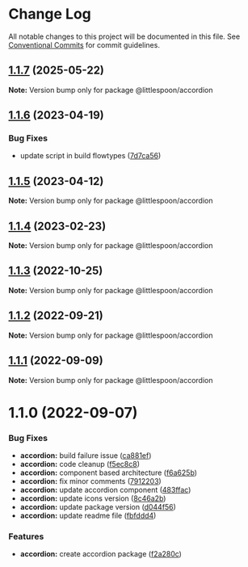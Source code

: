 # Change Log

All notable changes to this project will be documented in this file.
See [Conventional Commits](https://conventionalcommits.org) for commit guidelines.

## [1.1.7](https://github.com/little-spoon-dev/design-system/compare/@littlespoon/accordion@1.1.6...@littlespoon/accordion@1.1.7) (2025-05-22)

**Note:** Version bump only for package @littlespoon/accordion

## [1.1.6](https://github.com/little-spoon-dev/design-system/compare/@littlespoon/accordion@1.1.5...@littlespoon/accordion@1.1.6) (2023-04-19)

### Bug Fixes

- update script in build flowtypes ([7d7ca56](https://github.com/little-spoon-dev/design-system/commit/7d7ca56155fd445a52d834ab95829cfccb2aca59))

## [1.1.5](https://github.com/little-spoon-dev/design-system/compare/@littlespoon/accordion@1.1.4...@littlespoon/accordion@1.1.5) (2023-04-12)

**Note:** Version bump only for package @littlespoon/accordion

## [1.1.4](https://github.com/little-spoon-dev/design-system/compare/@littlespoon/accordion@1.1.3...@littlespoon/accordion@1.1.4) (2023-02-23)

**Note:** Version bump only for package @littlespoon/accordion

## [1.1.3](https://github.com/little-spoon-dev/design-system/compare/@littlespoon/accordion@1.1.2...@littlespoon/accordion@1.1.3) (2022-10-25)

**Note:** Version bump only for package @littlespoon/accordion

## [1.1.2](https://github.com/little-spoon-dev/design-system/compare/@littlespoon/accordion@1.1.1...@littlespoon/accordion@1.1.2) (2022-09-21)

**Note:** Version bump only for package @littlespoon/accordion

## [1.1.1](https://github.com/little-spoon-dev/design-system/compare/@littlespoon/accordion@1.1.0...@littlespoon/accordion@1.1.1) (2022-09-09)

**Note:** Version bump only for package @littlespoon/accordion

# 1.1.0 (2022-09-07)

### Bug Fixes

- **accordion:** build failure issue ([ca881ef](https://github.com/little-spoon-dev/design-system/commit/ca881efa76956f2574e09e11ce943b057fd1218a))
- **accordion:** code cleanup ([f5ec8c8](https://github.com/little-spoon-dev/design-system/commit/f5ec8c87f9f6dca606aa6f58684b5d69cbefd1ba))
- **accordion:** component based architecture ([f6a625b](https://github.com/little-spoon-dev/design-system/commit/f6a625b30d2010f76a1d0d48412291bb86a68fba))
- **accordion:** fix minor comments ([7912203](https://github.com/little-spoon-dev/design-system/commit/79122030a7f5da125216c848ef4147114232a279))
- **accordion:** update accordion component ([483ffac](https://github.com/little-spoon-dev/design-system/commit/483ffac8dcfca24c95a12e32ce0c89cfa94c91fe))
- **accordion:** update icons version ([8c46a2b](https://github.com/little-spoon-dev/design-system/commit/8c46a2bba1146afbb8518164ed8d1378a00c6b76))
- **accordion:** update package version ([d044f56](https://github.com/little-spoon-dev/design-system/commit/d044f5622c8f81d8e4c1263060223406502fce66))
- **accordion:** update readme file ([fbfddd4](https://github.com/little-spoon-dev/design-system/commit/fbfddd42c990f196e393af5f39c4cbc5534f6f2b))

### Features

- **accordion:** create accordion package ([f2a280c](https://github.com/little-spoon-dev/design-system/commit/f2a280c62f12e22cab437b1aef4c29b76a42c7ad))
